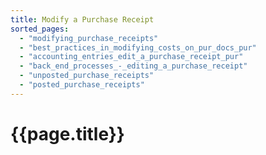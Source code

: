 ```yaml
---
title: Modify a Purchase Receipt
sorted_pages:
  - "modifying_purchase_receipts"
  - "best_practices_in_modifying_costs_on_pur_docs_pur"
  - "accounting_entries_edit_a_purchase_receipt_pur"
  - "back_end_processes_-_editing_a_purchase_receipt"
  - "unposted_purchase_receipts"
  - "posted_purchase_receipts"
---
```

# {{page.title}}
